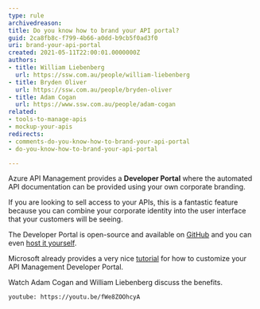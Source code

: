 ```yaml
---
type: rule
archivedreason: 
title: Do you know how to brand your API portal?
guid: 2ca8fb8c-f799-4b66-a0dd-b9cb5f0ad3f0
uri: brand-your-api-portal
created: 2021-05-11T22:00:01.0000000Z
authors:
- title: William Liebenberg
  url: https://ssw.com.au/people/william-liebenberg
- title: Bryden Oliver
  url: https://ssw.com.au/people/bryden-oliver
- title: Adam Cogan
  url: https://www.ssw.com.au/people/adam-cogan
related: 
- tools-to-manage-apis
- mockup-your-apis
redirects:
- comments-do-you-know-how-to-brand-your-api-portal
- do-you-know-how-to-brand-your-api-portal

---
```


Azure API Management provides a **Developer Portal** where the automated API documentation can be provided using your own corporate branding.

If you are looking to sell access to your APIs, this is a fantastic feature because you can combine your corporate identity into the user interface that your customers will be seeing.

<!--endintro-->

The  Developer Portal is open-source and available on [GitHub](https://github.com/Azure/api-management-developer-portal) and you can even [host it yourself](https://docs.microsoft.com/en-us/azure/api-management/api-management-howto-developer-portal).

Microsoft already provides a very nice [tutorial](https://docs.microsoft.com/en-us/azure/api-management/api-management-howto-developer-portal-customize) for how to customize your API Management Developer Portal.

Watch Adam Cogan and William Liebenberg discuss the benefits.

`youtube: https://youtu.be/fWe8ZOOhcyA`
